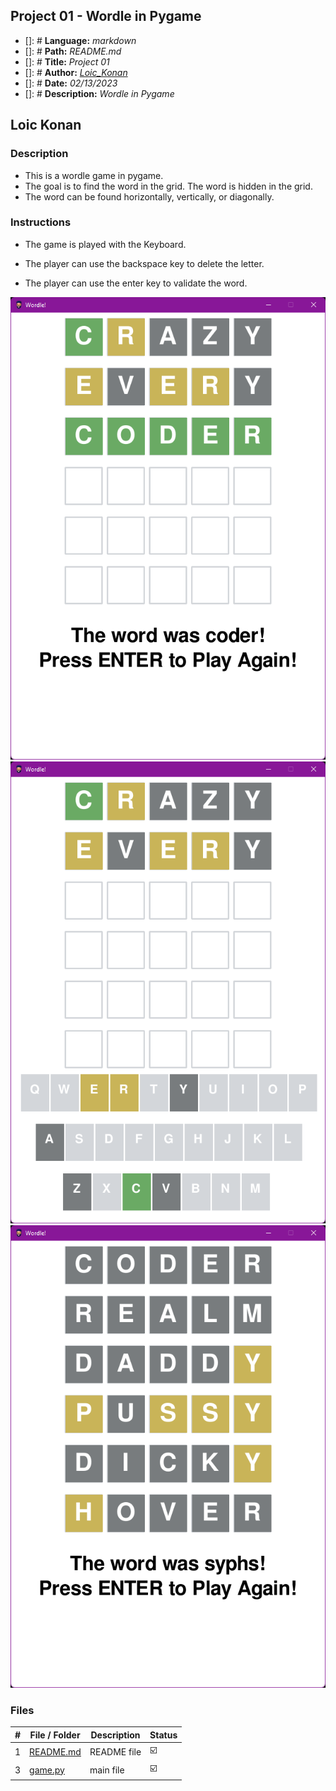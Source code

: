 ## Project 01 -  Wordle in Pygame

- []: # **Language:** _markdown_
- []: # **Path:** _README.md_
- []: # **Title:** _Project 01_
- []: # **Author:** _[Loic_Konan](Loic_Konan)_
- []: # **Date:** _02/13/2023_
- []: # **Description:** _Wordle in Pygame_
  
## Loic Konan

### Description

- This is a wordle game in pygame.
- The goal is to find the word in the grid. The word is hidden in the grid.
- The word can be found horizontally, vertically, or diagonally.

### Instructions

- The game is played with the Keyboard.

- The player can use the backspace key to delete the letter.

- The player can use the enter key to validate the word.
<img src="assets/pic.png ">
<img src="assets/pic0.png">
<img src="assets/pic1.png">


### Files

|   #   | File / Folder          | Description | Status                  |
| :---: | ---------------------- | ----------- | ----------------------- |
|   1   | [README.md](README.md) | README file | :ballot_box_with_check: |
|   3   | [game.py](game.py)     | main file   | :ballot_box_with_check: |
